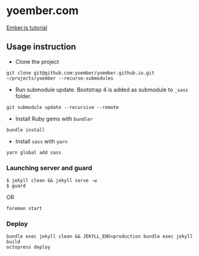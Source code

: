 # yoember.com

[Ember.js tutorial](https://yoember.com)

## Usage instruction

- Clone the project

```
git clone git@github.com:yoember/yoember.github.io.git ~/projects/yoember --recurse-submodules
```
- Run submodule update. Bootstrap 4 is added as submodule to `_sass` folder.
```
git submodule update --recursive --remote
```
- Install Ruby gems with `bundler`
```
bundle install
```

- Install `sass` with `yarn`

```
yarn global add sass
```

### Launching server and guard

```
$ jekyll clean && jekyll serve -w
$ guard
```
OR

```
foreman start
```

### Deploy

```
bundle exec jekyll clean && JEKYLL_ENV=production bundle exec jekyll build
octopress deploy
```
